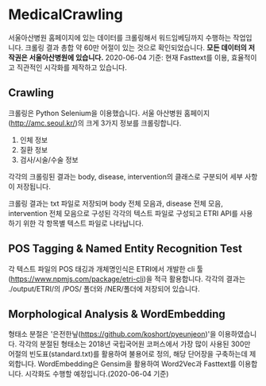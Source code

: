# MedicalCrawling
서울아산병원 홈페이지에 있는 데이터를 크롤링해서 워드임베딩까지 수행하는 작업입니다.
크롤링 결과 총합 약 60만 어절이 있는 것으로 확인되었습니다. **모든 데이터의 저작권은 서울아산병원에 있습니다.**
2020-06-04 기준: 현재 Fasttext를 이용, 효율적이고 직관적인 시각화를 제작하고 있습니다.


## Crawling
크롤링은 Python Selenium을 이용했습니다.
서울 아산병원 홈페이지(http://amc.seoul.kr/)의 크게 3가지 정보를 크롤링합니다.

1. 인체 정보
2. 질환 정보
3. 검사/시술/수술 정보

각각의 크롤링된 결과는 body, disease, intervention의 클래스로 구분되어 세부 사항이 저장됩니다.

크롤링 결과는 txt 파일로 저장되며 body 전체 모음과, disease 전체 모음, intervention 전체 모음으로 구성된 각각의 텍스트 파일로 구성되고
ETRI API를 사용하기 위한 각 항목별 텍스트 파일로 나타납니다.

## POS Tagging & Named Entity Recognition Test
각 텍스트 파일의 POS 태깅과 개체명인식은 ETRI에서 개발한 cli 툴(https://www.npmjs.com/package/etri-cli)을 적극 활용합니다.
각각의 결과는 ./output/ETRI/의 /POS/ 폴더와 /NER/폴더에 저장되어 있습니다.

## Morphological Analysis & WordEmbedding
형태소 분절은 '은전한닢(https://github.com/koshort/pyeunjeon)'을 이용하였습니다. 각각의 분절된 형태소는 2018년 국립국어원 코퍼스에서 가장 많이 사용된 300만 어절의 빈도표(standard.txt)를 활용하여 불용어로 정의, 해당 단어장을 구축하는데 제외합니다. WordEmbedding은 Gensim을 활용하여 Word2Vec과 Fasttext를 이용합니다. 시각화도 수행할 예정입니다.(2020-06-04 기준)



